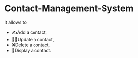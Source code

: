 # Contact-Management-System
It allows to 
- :writing_hand:Add a contact,
- :woman_mechanic:Update a contact,
- :x:Delete a contact,
- :eyes:Display a contact.
